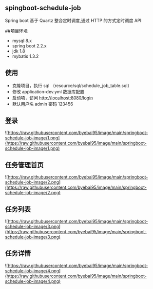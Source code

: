 ## spingboot-schedule-job

Spring boot 基于 Quartz 整合定时调度,通过 HTTP 的方式定时调度 API

##项目环境
* mysql 8.x
* spring boot 2.2.x
* jdk 1.8
* mybatis 1.3.2

## 使用
+  克隆项目，执行 sql （resource/sql/schedule_job_table.sql）
+  修改 application-dev.yml 数据库配置
+  启动项，访问 [http://localhost:8080/login](http://localhost:8080/login) 
+  默认用户名 admin 密码 123456

## 登录
![https://raw.githubusercontent.com/byebai95/image/main/springboot-schedule-job-image/1.png](https://raw.githubusercontent.com/byebai95/image/main/springboot-schedule-job-image/1.png)
## 任务管理首页
![https://raw.githubusercontent.com/byebai95/image/main/springboot-schedule-job-image/2.png](https://raw.githubusercontent.com/byebai95/image/main/springboot-schedule-job-image/2.png)
## 任务列表
![https://raw.githubusercontent.com/byebai95/image/main/springboot-schedule-job-image/3.png](https://raw.githubusercontent.com/byebai95/image/main/springboot-schedule-job-image/3.png)
## 任务详情
![https://raw.githubusercontent.com/byebai95/image/main/springboot-schedule-job-image/4.png](https://raw.githubusercontent.com/byebai95/image/main/springboot-schedule-job-image/4.png)
